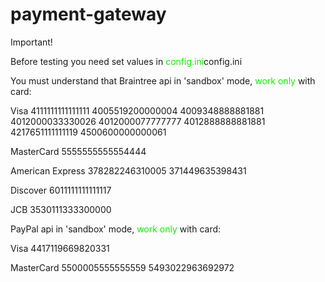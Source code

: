 # payment-gateway

</h2>Important!</h2>
<p>
Before testing you need set values in <font color="reed">config.ini</font>config.ini

You must understand that Braintree api in 'sandbox' mode, <font color="reed">work only</font> with card:

Visa
    4111111111111111
    4005519200000004
    4009348888881881
    4012000033330026
    4012000077777777
    4012888888881881
    4217651111111119
    4500600000000061
    
MasterCard
    5555555555554444
    
American Express
    378282246310005
    371449635398431
    
Discover
    6011111111111117
    
JCB
    3530111333300000
</p>
<p>
PayPal api in 'sandbox' mode, <font color="reed">work only</font> with card:

Visa
    4417119669820331
    
MasterCard
    5500005555555559
    5493022963692972
</p>

